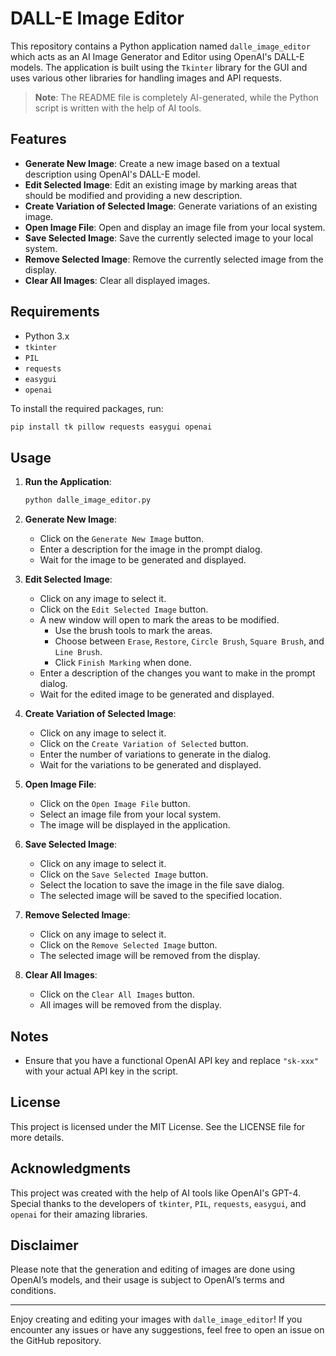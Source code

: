 # DALL-E Image Editor
This repository contains a Python application named `dalle_image_editor` which acts as an AI Image Generator and Editor using OpenAI's DALL-E models. The application is built using the `Tkinter` library for the GUI and uses various other libraries for handling images and API requests.

> **Note**: The README file is completely AI-generated, while the Python script is written with the help of AI tools.

## Features
- **Generate New Image**: Create a new image based on a textual description using OpenAI's DALL-E model.
- **Edit Selected Image**: Edit an existing image by marking areas that should be modified and providing a new description.
- **Create Variation of Selected Image**: Generate variations of an existing image.
- **Open Image File**: Open and display an image file from your local system.
- **Save Selected Image**: Save the currently selected image to your local system.
- **Remove Selected Image**: Remove the currently selected image from the display.
- **Clear All Images**: Clear all displayed images.

## Requirements
- Python 3.x
- `tkinter`
- `PIL`
- `requests`
- `easygui`
- `openai`

To install the required packages, run:
```bash
pip install tk pillow requests easygui openai
```

## Usage
1. **Run the Application**:
   ```bash
   python dalle_image_editor.py
   ```

2. **Generate New Image**:
   - Click on the `Generate New Image` button.
   - Enter a description for the image in the prompt dialog.
   - Wait for the image to be generated and displayed.

3. **Edit Selected Image**:
   - Click on any image to select it.
   - Click on the `Edit Selected Image` button.
   - A new window will open to mark the areas to be modified.
     - Use the brush tools to mark the areas.
     - Choose between `Erase`, `Restore`, `Circle Brush`, `Square Brush`, and `Line Brush`.
     - Click `Finish Marking` when done.
   - Enter a description of the changes you want to make in the prompt dialog.
   - Wait for the edited image to be generated and displayed.

4. **Create Variation of Selected Image**:
   - Click on any image to select it.
   - Click on the `Create Variation of Selected` button.
   - Enter the number of variations to generate in the dialog.
   - Wait for the variations to be generated and displayed.

5. **Open Image File**:
   - Click on the `Open Image File` button.
   - Select an image file from your local system.
   - The image will be displayed in the application.

6. **Save Selected Image**:
   - Click on any image to select it.
   - Click on the `Save Selected Image` button.
   - Select the location to save the image in the file save dialog.
   - The selected image will be saved to the specified location.

7. **Remove Selected Image**:
   - Click on any image to select it.
   - Click on the `Remove Selected Image` button.
   - The selected image will be removed from the display.

8. **Clear All Images**:
   - Click on the `Clear All Images` button.
   - All images will be removed from the display.

## Notes
- Ensure that you have a functional OpenAI API key and replace `"sk-xxx"` with your actual API key in the script.

## License
This project is licensed under the MIT License. See the LICENSE file for more details.

## Acknowledgments
This project was created with the help of AI tools like OpenAI's GPT-4. Special thanks to the developers of `tkinter`, `PIL`, `requests`, `easygui`, and `openai` for their amazing libraries.

## Disclaimer
Please note that the generation and editing of images are done using OpenAI’s models, and their usage is subject to OpenAI’s terms and conditions.

---

Enjoy creating and editing your images with `dalle_image_editor`! If you encounter any issues or have any suggestions, feel free to open an issue on the GitHub repository.

